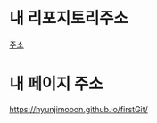 # 내 리포지토리주소
[주소](https://github.com/hyunjimooon/firstGit/)

# 내 페이지 주소
https://hyunjimooon.github.io/firstGit/
